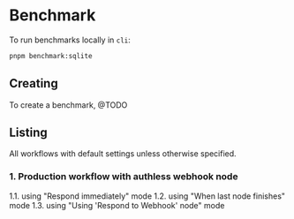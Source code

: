 # Benchmark

To run benchmarks locally in `cli`:

```sh
pnpm benchmark:sqlite
```

## Creating

To create a benchmark, @TODO

## Listing

All workflows with default settings unless otherwise specified.

### 1. Production workflow with authless webhook node

1.1. using "Respond immediately" mode
1.2. using "When last node finishes" mode
1.3. using "Using 'Respond to Webhook' node" mode
